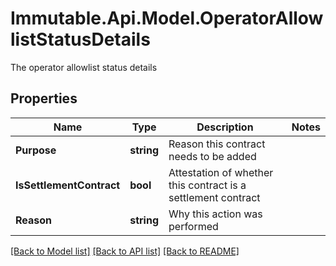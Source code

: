 # Immutable.Api.Model.OperatorAllowlistStatusDetails
The operator allowlist status details

## Properties

Name | Type | Description | Notes
------------ | ------------- | ------------- | -------------
**Purpose** | **string** | Reason this contract needs to be added | 
**IsSettlementContract** | **bool** | Attestation of whether this contract is a settlement contract | 
**Reason** | **string** | Why this action was performed | 

[[Back to Model list]](../README.md#documentation-for-models) [[Back to API list]](../README.md#documentation-for-api-endpoints) [[Back to README]](../README.md)

